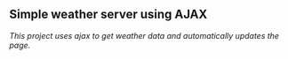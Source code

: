 ## Simple weather server using AJAX 
_This project uses ajax to get weather data and automatically updates the page._
